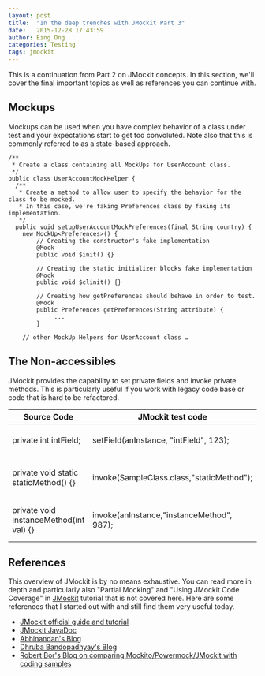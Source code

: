 ```yaml
---
layout: post
title:  "In the deep trenches with JMockit Part 3"
date:   2015-12-28 17:43:59
author: Eing Ong
categories: Testing
tags: jmockit
---
```

This is a continuation from Part 2 on JMockit concepts. In this section, we'll cover the final important topics as well as references you can continue with.

<h2>Mockups</h2>
Mockups can be used when you have complex behavior of a class under test and your expectations start to get too convoluted. Note also that this is commonly referred to as a state-based approach.

~~~~
/**
 * Create a class containing all MockUps for UserAccount class.
 */
public class UserAccountMockHelper {
  /**
   * Create a method to allow user to specify the behavior for the class to be mocked.
   * In this case, we're faking Preferences class by faking its implementation.
   */
  public void setupUserAccountMockPreferences(final String country) {
    new MockUp<Preferences>() {
        // Creating the constructor's fake implementation
        @Mock
        public void $init() {}

        // Creating the static initializer blocks fake implementation
        @Mock
        public void $clinit() {}

        // Creating how getPreferences should behave in order to test.
        @Mock
        public Preferences getPreferences(String attribute) { 
             ...
        }

    // other MockUp Helpers for UserAccount class …
~~~~


<h2>The Non-accessibles</h2>
JMockit provides the capability to set private fields and invoke private methods. This is particularly useful if you work with legacy code base or code that is hard to be refactored.

| Source Code | JMockit test code | Description |
| ----------- | ----------------- | ----------- |
| private int intField; | setField(anInstance, "intField", 123); | Set value of a private field |
| private void static staticMethod() {} | invoke(SampleClass.class,"staticMethod"); | Invoke a private static method |
| private void instanceMethod(int val) {} | invoke(anInstance,"instanceMethod”, 987); | Invoke a private instance method |

<h2> References</h2>
This overview of JMockit is by no means exhaustive. You can read more in depth and particularly also "Partial Mocking" and "Using JMockit Code Coverage" in <a href="http://jmockit.org/" >JMockit</a> tutorial that is not covered here.
Here are some references that I started out with and still find them very useful today.
<ul>
<li><a href="http://jmockit.org/tutorial.html">JMockit official guide and tutorial </a></li>
<li><a href="http://jmockit.org/api1x/index.html">JMockit JavaDoc</a></li>
<li><a href="http://abhinandanmk.blogspot.com/2012/06/jmockit-tutoriallearn-it-today-with.html">Abhinandan's Blog</a></li>
<li><a href="http://dhruba.name/2009/11/08/jmockit-no-holds-barred-testing-with-instrumentation-over-mocking/">Dhruba Bandopadhyay's Blog</a></li>
<li><a href="https://blog.42.nl/articles/mockito-powermock-vs-jmockit/">Robert Bor's Blog on comparing Mockito/Powermock/JMockit with coding samples</a></li>
</ul>

